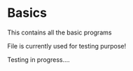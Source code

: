 # Basics
This contains all the basic programs

File is currently used for testing purpose!

Testing in progress....
